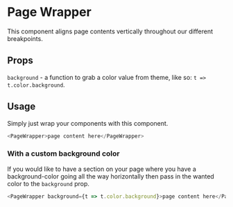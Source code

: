 # Page Wrapper

This component aligns page contents vertically throughout our different breakpoints.

## Props

`background` - a function to grab a color value from theme, like so: `t => t.color.background`.

## Usage

Simply just wrap your components with this component.

```javascript
<PageWrapper>page content here</PageWrapper>
```

### With a custom background color

If you would like to have a section on your page where you have a background-color going all the way horizontally then pass in the wanted color to the `background` prop.

```javascript
<PageWrapper background={t => t.color.background}>page content here</PageWrapper>
```
